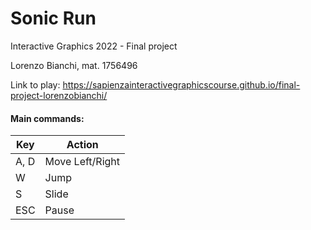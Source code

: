 # Sonic Run
Interactive Graphics 2022 - Final project

Lorenzo Bianchi, mat. 1756496 

Link to play: https://sapienzainteractivegraphicscourse.github.io/final-project-lorenzobianchi/

#### Main commands:
|Key | Action|
|----|--------|
|  A, D | Move Left/Right |
|  W | Jump |
|  S | Slide |
|  ESC | Pause |

